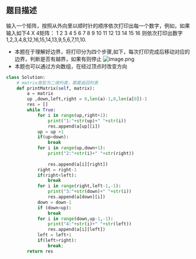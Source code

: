 ## 题目描述
输入一个矩阵，按照从外向里以顺时针的顺序依次打印出每一个数字，例如，如果输入如下4 X 4矩阵： 1 2 3 4 5 6 7 8 9 10 11 12 13 14 15 16 则依次打印出数字1,2,3,4,8,12,16,15,14,13,9,5,6,7,11,10.

- 本题在于理解好边界，将打印分为四个步骤,如下，每次打印完成后移动对应的边界，判断是否有越界，如果有则停止
![image.png](https://i.loli.net/2020/09/21/jXS94DlPFKACvE1.png)
- 本题也可以通过方向数组，在经过顶点时改变方向
```python
class Solution:
    # matrix类型为二维列表，需要返回列表
    def printMatrix(self, matrix):
        a = matrix
        up ,down,left,right = 0,len(a)-1,0,len(a[0])-1
        res = []
        while True:
            for i in range(up,right+1):
                print("1:"+str(up)+" "+str(i))
                res.append(a[up][i])
            up = up +1
            if(up>down):
                break
            for i in range(up,down+1):
                print("2:"+str(i)+" "+str(right))
        
                res.append(a[i][right])
            right = right-1
            if(right<left):
                break
            for i in range(right,left-1,-1):
                print("3:"+str(down)+" "+str(i))
                res.append(a[down][i])
            down = down-1
            if (down<up):
                break
            for i in range(down,up-1,-1):
                print("4:"+str(i)+" "+str(left))
                res.append(a[i][left])
            left = left+1
            if(left>right):
                break;
        return res
```
